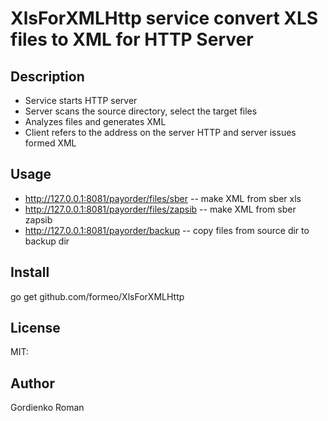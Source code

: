 # XlsForXMLHttp service convert XLS files to XML for HTTP Server


## Description

* Service starts HTTP server
* Server scans the source directory, select the target files
* Analyzes files and generates XML
* Client refers to the address on the server HTTP and server issues formed XML

## Usage

  * http://127.0.0.1:8081/payorder/files/sber -- make XML from sber xls
  * http://127.0.0.1:8081/payorder/files/zapsib -- make XML from sber zapsib
  * http://127.0.0.1:8081/payorder/backup -- copy files from source dir to backup dir


## Install
go get github.com/formeo/XlsForXMLHttp

## License
MIT:

## Author
Gordienko Roman
